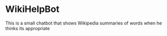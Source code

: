 WikiHelpBot
===========

This is a small chatbot that shows Wikipedia summaries of words when he thinks its appropriate
